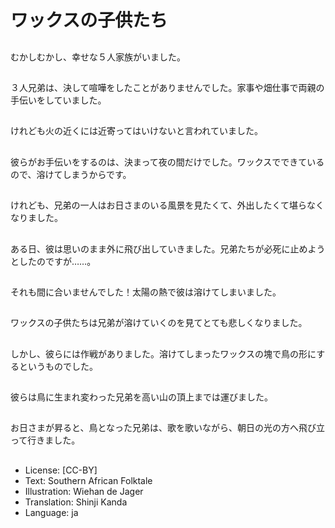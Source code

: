 # ワックスの子供たち

##
むかしむかし、幸せな５人家族がいました。

##
３人兄弟は、決して喧嘩をしたことがありませんでした。家事や畑仕事で両親の手伝いをしていました。

##
けれども火の近くには近寄ってはいけないと言われていました。

##
彼らがお手伝いをするのは、決まって夜の間だけでした。ワックスでできているので、溶けてしまうからです。

##
けれども、兄弟の一人はお日さまのいる風景を見たくて、外出したくて堪らなくなりました。

##
ある日、彼は思いのまま外に飛び出していきました。兄弟たちが必死に止めようとしたのですが……。

##
それも間に合いませんでした！太陽の熱で彼は溶けてしまいました。

##
ワックスの子供たちは兄弟が溶けていくのを見てとても悲しくなりました。

##
しかし、彼らには作戦がありました。溶けてしまったワックスの塊で鳥の形にするというものでした。

##
彼らは鳥に生まれ変わった兄弟を高い山の頂上までは運びました。

##
お日さまが昇ると、鳥となった兄弟は、歌を歌いながら、朝日の光の方へ飛び立って行きました。

##
* License: [CC-BY]
* Text: Southern African Folktale
* Illustration: Wiehan de Jager
* Translation: Shinji Kanda
* Language: ja
